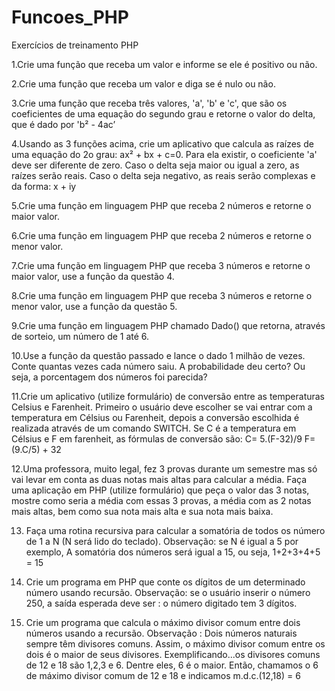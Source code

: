 # Funcoes_PHP
Exercícios de treinamento PHP

1.Crie uma função que receba um valor e informe se ele é positivo ou não.

2.Crie uma função que receba um valor e diga se é nulo ou não.

3.Crie uma função que receba três valores, 'a', 'b' e 'c', que são os coeficientes de uma equação do segundo grau e retorne o valor do delta, que é dado por 'b² - 4ac’

4.Usando as 3 funções acima, crie um aplicativo que calcula as raízes de uma equação do 2o grau:
ax² + bx + c=0. Para ela existir, o coeficiente 'a' deve ser diferente de zero.
Caso o delta seja maior ou igual a zero, as raízes serão reais. Caso o delta seja negativo, as reais serão complexas e da forma: x + iy

5.Crie uma função em linguagem PHP que receba 2 números e retorne o maior valor.

6.Crie uma função em linguagem PHP que receba 2 números e retorne o menor valor.

7.Crie uma função em linguagem PHP que receba 3 números e retorne o maior valor, use a função da questão 4.

8.Crie uma função em linguagem PHP que receba 3 números e retorne o menor valor, use a função da questão 5.

9.Crie uma função em linguagem PHP chamado Dado() que retorna, através de sorteio, um número de 1 até 6.

10.Use a função da questão passado e lance o dado 1 milhão de vezes. Conte quantas vezes cada número saiu. A probabilidade deu certo? Ou seja, a porcentagem dos números foi parecida?

11.Crie um aplicativo (utilize formulário) de conversão entre as temperaturas Celsius e Farenheit.
Primeiro o usuário deve escolher se vai entrar com a temperatura em Célsius ou Farenheit, depois a conversão escolhida é realizada através de um comando SWITCH.
Se C é a temperatura em Célsius e F em farenheit, as fórmulas de conversão são:
C= 5.(F-32)/9
F= (9.C/5) + 32

12.Uma professora, muito legal, fez 3 provas durante um semestre mas só vai levar em conta as duas notas mais altas para calcular a média. Faça uma aplicação em PHP (utilize formulário) que peça o valor das 3 notas, mostre como seria a média com essas 3 provas, a média com as 2 notas mais altas, bem como sua nota mais alta e sua nota mais baixa.

13. Faça uma rotina recursiva para calcular a somatória de todos os número de 1 a N (N será lido do teclado).
Observação: se N é igual a 5 por exemplo, A somatória dos números será igual a 15, ou seja,
1+2+3+4+5 = 15

14. Crie um programa em PHP que conte os dígitos de um determinado número usando recursão.
Observação: se o usuário inserir o número 250, a saída esperada deve ser : o número
digitado tem 3 dígitos.

15. Crie um programa que calcula o máximo divisor comum entre dois números usando a recursão.
Observação : Dois números naturais sempre têm divisores comuns. Assim, o máximo divisor
comum entre os dois é o maior de seus divisores.
Exemplificando...os divisores comuns de 12 e 18 são 1,2,3 e 6. Dentre eles, 6 é o maior.
Então, chamamos o 6 de máximo divisor comum de 12 e 18 e indicamos m.d.c.(12,18) = 6

